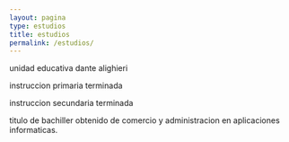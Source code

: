 ```yaml
---
layout: pagina
type: estudios
title: estudios
permalink: /estudios/
---
```


unidad educativa dante alighieri

instruccion primaria terminada

instruccion secundaria terminada

titulo de bachiller obtenido de comercio y administracion en aplicaciones informaticas.
